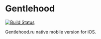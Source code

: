 # Gentlehood

[![Build Status](https://travis-ci.org/shoumikhin/Gentlehood.png?branch=master)](https://travis-ci.org/shoumikhin/Gentlehood)

Gentlehood.ru native mobile version for iOS.
